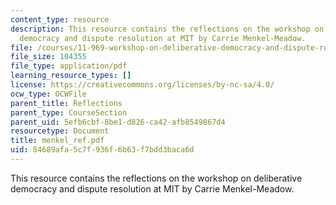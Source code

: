 ```yaml
---
content_type: resource
description: This resource contains the reflections on the workshop on deliberative
  democracy and dispute resolution at MIT by Carrie Menkel-Meadow.
file: /courses/11-969-workshop-on-deliberative-democracy-and-dispute-resolution-summer-2005/84689afa5c7f936f6b63f7bdd3baca6d_menkel_ref.pdf
file_size: 104355
file_type: application/pdf
learning_resource_types: []
license: https://creativecommons.org/licenses/by-nc-sa/4.0/
ocw_type: OCWFile
parent_title: Reflections
parent_type: CourseSection
parent_uid: 5efb6cbf-8be1-d826-ca42-afb8549867d4
resourcetype: Document
title: menkel_ref.pdf
uid: 84689afa-5c7f-936f-6b63-f7bdd3baca6d
---
```

This resource contains the reflections on the workshop on deliberative democracy and dispute resolution at MIT by Carrie Menkel-Meadow.